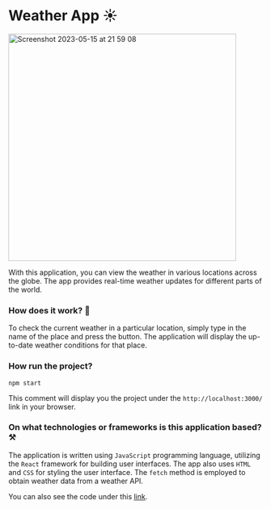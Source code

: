 # Weather App ☀️

<img width="450" alt="Screenshot 2023-05-15 at 21 59 08" src="https://github.com/butterfly-123/react-weather-app/assets/58802893/9d407f7d-5f4f-4e22-84bf-7c85d734b600">


With this application, you can view the weather in various locations across the globe. The app provides real-time weather updates for different parts of the world.

### How does it work? 🤔

To check the current weather in a particular location, simply type in the name of the place and press the button. The application will display the up-to-date weather conditions for that place.

### How run the project?

`npm start`

This comment will display you the project under the `http://localhost:3000/` link in your browser.

### On what technologies or frameworks is this application based? ⚒️

The application is written using `JavaScript` programming language, utilizing the `React` framework for building user interfaces. The app also uses `HTML` and `CSS` for styling the user interface. The `fetch` method is employed to obtain weather data from a weather API.



You can also see the code under this [link]().
